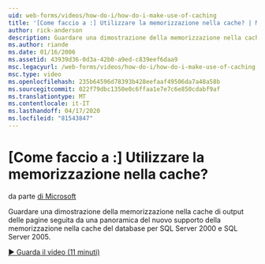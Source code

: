 ```yaml
---
uid: web-forms/videos/how-do-i/how-do-i-make-use-of-caching
title: '[Come faccio a :] Utilizzare la memorizzazione nella cache? | Microsoft Docs'
author: rick-anderson
description: Guardare una dimostrazione della memorizzazione nella cache di output delle pagine seguita da una panoramica del nuovo supporto della memorizzazione nella cache del database per SQL Server 2000 e SQL Server 2005.
ms.author: riande
ms.date: 01/16/2006
ms.assetid: 43939d36-0d3a-42b0-a9ed-c839eef6daa9
msc.legacyurl: /web-forms/videos/how-do-i/how-do-i-make-use-of-caching
msc.type: video
ms.openlocfilehash: 235b64596d78393b428eefaaf49506da7a48a58b
ms.sourcegitcommit: 022f79dbc1350e0c6ffaa1e7e7c6e850cdabf9af
ms.translationtype: MT
ms.contentlocale: it-IT
ms.lasthandoff: 04/17/2020
ms.locfileid: "81543847"
---
```

# <a name="how-do-i-make-use-of-caching"></a>[Come faccio a :] Utilizzare la memorizzazione nella cache?

da parte [di Microsoft](https://github.com/microsoft)

Guardare una dimostrazione della memorizzazione nella cache di output delle pagine seguita da una panoramica del nuovo supporto della memorizzazione nella cache del database per SQL Server 2000 e SQL Server 2005.

[&#9654; Guarda il video (11 minuti)](https://channel9.msdn.com/Blogs/ASP-NET-Site-Videos/how-do-i-make-use-of-caching)
